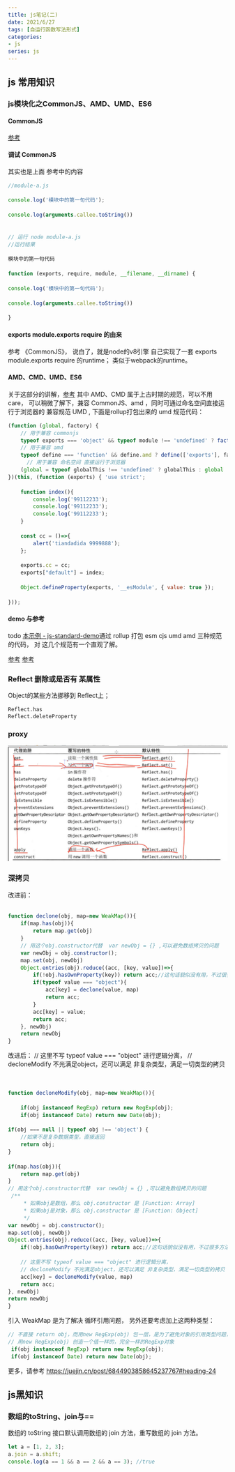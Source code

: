 ```yaml
---
title: js笔记(二)
date: 2021/6/27
tags: [自运行函数写法形式]
categories: 
- js
series: js
---
```


## js 常用知识


### js模块化之CommonJS、AMD、UMD、ES6

#### CommonJS
[参考](https://copyfuture.com/blogs-details/20210206004524332u)

#### 调试 CommonJS
其实也是上面 参考中的内容
```js
//module-a.js

console.log('模块中的第一句代码');

console.log(arguments.callee.toString())


// 运行 node module-a.js
//运行结果

模块中的第一句代码

function (exports, require, module, __filename, __dirname) {

console.log('模块中的第一句代码');

console.log(arguments.callee.toString())

}
```

#### exports module.exports require 的由来

参考 《CommonJS》， 说白了，就是node的v8引擎 自己实现了一套  exports module.exports require 的runtime；
类似于webpack的runtime。

#### AMD、CMD、UMD、ES6
关于这部分的讲解，[参考](https://www.bbsmax.com/A/n2d9y6k4dD/)
其中 AMD、CMD 属于上古时期的规范，可以不用care，
可以稍微了解下，兼容 CommonJS、amd ，同时可通过命名空间直接运行于浏览器的 兼容规范 UMD ,
下面是rollup打包出来的 umd 规范代码：
```js
(function (global, factory) {
    // 用于兼容 commonjs
    typeof exports === 'object' && typeof module !== 'undefined' ? factory(exports) :
    // 用于兼容 amd
    typeof define === 'function' && define.amd ? define(['exports'], factory) :
      // 用于兼容 命名空间 直接运行于浏览器
    (global = typeof globalThis !== 'undefined' ? globalThis : global || self, factory(global.hztestrp = {}));
})(this, (function (exports) { 'use strict';

    function index(){
        console.log('99112233');
        console.log('99112233');
        console.log('99112233');
    }

    const cc = ()=>{
        alert('tiandadida 9999888');
    };

    exports.cc = cc;
    exports["default"] = index;

    Object.defineProperty(exports, '__esModule', { value: true });

}));

```

#### demo 与参考
todo
[本示例 - js-standard-demo]()通过 rollup 打包 esm cjs umd amd 三种规范的代码， 对 这几个规范有一个直观了解。

[参考](https://www.bbsmax.com/A/n2d9y6k4dD/)
[参考](https://copyfuture.com/blogs-details/20210206004524332u)


### Reflect 删除或是否有 某属性
Object的某些方法挪移到 Reflect上；
```
Reflect.has
Reflect.deleteProperty
```
### proxy
![](/image/bk/proxy.jpg)

### 深拷贝
改进前：
```js

function declone(obj, map=new WeakMap()){
    if(map.has(obj)){
        return map.get(obj)
    }
    // 用这个obj.constructor代替  var newObj = {} ,可以避免数组拷贝的问题
    var newObj = obj.constructor();
    map.set(obj, newObj)
    Object.entries(obj).reduce((acc, [key, value])=>{
        if(!obj.hasOwnProperty(key)) return acc;//这句话貌似没有用，不过很多方法写了这个，就放这里吧，避免未知bug
        if(typeof value === "object"){
            acc[key] = declone(value, map)
            return acc;
        }
        acc[key] = value;
        return acc;
    }, newObj)
    return newObj
}

```

改进后：
  // 这里不写 typeof value === "object" 进行逻辑分离，
    // decloneModify 不光满足object，还可以满足 非复杂类型，满足一切类型的拷贝
```js


function decloneModify(obj, map=new WeakMap()){

    if(obj instanceof RegExp) return new RegExp(obj);
    if(obj instanceof Date) return new Date(obj);

if(obj === null || typeof obj !== 'object') {
    //如果不是复杂数据类型，直接返回
    return obj;
}

if(map.has(obj)){
    return map.get(obj)
}
// 用这个obj.constructor代替  var newObj = {} ,可以避免数组拷贝的问题
 /**
     * 如果obj是数组，那么 obj.constructor 是 [Function: Array]
     * 如果obj是对象，那么 obj.constructor 是 [Function: Object]
     */
var newObj = obj.constructor();
map.set(obj, newObj)
Object.entries(obj).reduce((acc, [key, value])=>{
    if(!obj.hasOwnProperty(key)) return acc;//这句话貌似没有用，不过很多方法写了这个，就放这里吧，避免未知bug
    
    // 这里不写 typeof value === "object" 进行逻辑分离，
    // decloneModify 不光满足object，还可以满足 非复杂类型，满足一切类型的拷贝
    acc[key] = decloneModify(value, map)
    return acc;
}, newObj)
return newObj
}
```

引入 WeakMap 是为了解决 循环引用问题，
另外还要考虑加上这两种类型：
```js
// 不直接 return obj，而用new RegExp(obj) 包一层，是为了避免对象的引用类型问题，
// 用new RegExp(obj) 创造一个值一样的，完全一样的RegExp对象
 if(obj instanceof RegExp) return new RegExp(obj);
 if(obj instanceof Date) return new Date(obj);
```
更多，请参考 https://juejin.cn/post/6844903858645237767#heading-24


## js黑知识

### 数组的toString、join与==
数组的 toString 接口默认调用数组的 join 方法，重写数组的 join 方法。
```js
let a = [1, 2, 3];
a.join = a.shift;
console.log(a == 1 && a == 2 && a == 3); //true
```
